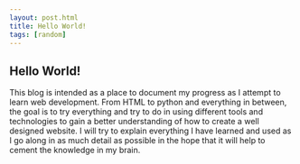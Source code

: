 ```yaml
---
layout: post.html
title: Hello World!
tags: [random]
---
```



<h2>Hello World!</h2>
    This blog is intended as a place to document my progress as I attempt to learn web development. From HTML to python and everything in between, the goal is to try everything and try to do in using different tools and technologies to gain a better understanding of how to create a well designed website. I will try to explain everything I have learned and used as I go along in as much detail as possible in the hope that it will help to cement the knowledge in my brain. 